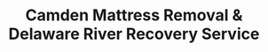 ---
layout: location.njk
title: Camden Mattress Removal & Delaware River Recovery Service
description: Professional mattress removal in Camden, NJ's recovering waterfront city. Next-day pickup  Licensed, insured, eco-friendly. Serving 20+ neighborhoods from Cramer Hill to downtown.
permalink: /mattress-removal/new-jersey/camden/
city: Camden
state: New Jersey
stateSlug: new-jersey
tier: 2
coordinates:
  lat: 39.9259
  lng: -75.1196
pricing:
  startingPrice: 125
  single: 125
  queen: 125
  king: 135
  boxSpring: 30
neighborhoods:
  - name: Cramer Hill
    zipCodes: ["08105"]
  - name: Fairview (Yorkship Village)
    zipCodes: ["08104"]
  - name: Cooper Grant
    zipCodes: ["08102"]
  - name: Central Waterfront
    zipCodes: ["08103"]
  - name: East Camden
    zipCodes: ["08105"]
  - name: North Camden
    zipCodes: ["08102"]
  - name: Parkside
    zipCodes: ["08103"]
  - name: Whitman Park
    zipCodes: ["08103"]
  - name: Marlton
    zipCodes: ["08105"]
  - name: Dudley
    zipCodes: ["08105"]
  - name: Stockton
    zipCodes: ["08105"]
  - name: Rosedale
    zipCodes: ["08104"]
  - name: Downtown Camden
    zipCodes: ["08102", "08103"]
  - name: Pyne Point
    zipCodes: ["08102"]
  - name: Cooper's Point
    zipCodes: ["08102"]
  - name: Lanning Square
    zipCodes: ["08105"]
  - name: Liberty Park
    zipCodes: ["08104"]
  - name: Gateway
    zipCodes: ["08102"]
  - name: Centerville
    zipCodes: ["08104"]
  - name: Bergen Square
    zipCodes: ["08103"]
zipCodes:
  - "08102"
  - "08103"
  - "08104"
  - "08105"
recyclingPartners:
  - Republic Services Camden Facility
  - Waste Management Fairview Street
  - Camden County Environmental Affairs
nearbyCities:
  - name: Cherry Hill
    distance: 8
    state: NJ
    slug: cherry-hill
    isMetro: false
  - name: Philadelphia
    distance: 5
    state: PA
    slug: philadelphia
    isMetro: true
  - name: Newark
    distance: 30
    state: NJ
    slug: newark
    isMetro: true
  - name: Jersey City
    distance: 35
    state: NJ
    slug: jersey-city
    isMetro: true
  - name: Trenton
    distance: 32
    state: NJ
    slug: trenton
    isMetro: true
  - name: Lakewood
    distance: 45
    state: NJ
    slug: lakewood
    isMetro: true
reviews:
  count: 412
  featured:
    - author: Dr. Patricia Chen
      neighborhood: Cooper Grant
      rating: 5
      text: "Perfect timing around my ICU schedule. Booked same-day pickup!"
    - author: Michael "Big Mike" Torrino
      neighborhood: Whitman Park  
      rating: 5
      text: "Been in Camden forty-two years, seen this neighborhood go through everything - the rough times in the '90s, now all this waterfront development bringing young families back. When my wife passed last year, I finally had to get rid of that old king mattress we'd had since '85. These A Bedder World folks were respectful, didn't rush me when I got a little emotional talking about it. They handled everything real gentle-like, explained how they recycle all the materials instead of just dumping it in some landfill. Made me feel good knowing even that old mattress was gonna help somebody somehow. Fair price too - $135 total, no hidden fees like some of these other companies try to pull. Good people doing good work in a city that deserves good things happening to it again."
    - author: Jasmine R.
      neighborhood: East Camden
      rating: 5
      text: "Nursing school at Rutgers keeps me busy, but when three roommates graduated and left their mattresses behind, I needed help fast. Online booking was super easy, they came next morning, removed all three mattresses plus two box springs. Professional crew, competitive pricing, and they actually explained their recycling process which was cool to learn about."
faqs:
  - question: How quickly can you remove mattresses in Camden?
    answer: Next-day pickup available throughout Camden's 20+ neighborhoods from Cramer Hill to downtown waterfront. Same-day service often possible for urgent moves. Call (720) 263-6094 to check availability for your specific ZIP code area.
  - question: Do you handle Camden's diverse housing situations?
    answer: Absolutely. From historic Yorkship Village homes in Fairview to modern waterfront developments and East Camden row houses, our team handles narrow staircases, older buildings, and multi-story situations throughout the city's varied architecture.
  - question: What's your pricing versus Camden city bulk pickup?
    answer: Camden requires mattresses be wrapped in plastic and limits bulk items to 3 per collection day. Our service starts at $125 with no wrapping requirements, flexible scheduling, and immediate pickup without waiting for city collection schedules.
  - question: What does your Camden mattress removal include?
    answer:  for singles/queens, $135 for kings, plus $30 for box springs. Includes pickup from any Camden address, navigation of challenging access situations, and certified eco-friendly disposal meeting New Jersey state regulations.
  - question: Can you work around hospital and university schedules?
    answer: Yes. Many Camden residents work at Cooper University Hospital, attend Rutgers-Camden, or commute to Philadelphia. We provide early morning and evening appointments that accommodate healthcare shifts, class schedules, and bridge traffic patterns.
  - question: Do you serve all Camden neighborhoods equally?
    answer: Complete coverage from waterfront Cooper Grant to residential East Camden, historic Fairview to revitalizing Whitman Park. Whether you're near Adventure Aquarium or in neighborhoods undergoing urban renewal, we provide consistent professional service.
  - question: Are you licensed for Camden County operations?
    answer: Fully licensed and insured throughout New Jersey including Camden County. We meet all state environmental compliance requirements and work with local waste management partners Republic Services and Waste Management for proper disposal.
  - question: How do you ensure proper recycling versus disposal?
    answer: We guarantee certified recycling through New Jersey-approved facilities where 80% of materials get recovered. Steel coils, foam, and fabric components are separated for reuse, supporting Camden's environmental goals and waterfront restoration efforts.
schema:
  "@context": "https://schema.org"
  "@type": "LocalBusiness"
  "name": "A Bedder World Camden"
  "address":
    "@type": "PostalAddress"
    "addressLocality": "Camden"
    "addressRegion": "NJ"
    "addressCountry": "US"
  "geo":
    "@type": "GeoCoordinates"
    "latitude": 39.9259
    "longitude": -75.1196
  "telephone": "720-263-6094"
  "url": "https://abedderworld.com/mattress-removal/new-jersey/camden/"
  "priceRange": "$125-$180"
  "serviceArea": "Camden, NJ"
  "aggregateRating":
    "@type": "AggregateRating"
    "ratingValue": "4.9"
    "reviewCount": "412"

pageContent:
  heroDescription: " with next-day pickup across Camden's 20+ neighborhoods. Easy online booking in 60 seconds or call (720) 263-6094. Professional service for Cooper Hospital staff, Rutgers community, and waterfront residents. Eco-friendly recycling supporting Camden's Delaware River restoration efforts."
  aboutService: "Cooper University Hospital's 7,000+ employees work demanding 12-hour shifts across Camden's healthcare ecosystem. Our service adapts to medical professionals' complex schedules - early morning pickups before day shifts, late evening service after night rotations, and weekend availability that works around hospital coverage needs. From nurses in Cramer Hill's waterfront apartments to medical residents near Rutgers-Camden campus, we understand healthcare workers need reliable, flexible mattress removal that fits their unpredictable schedules. The Cooper-Rutgers medical education partnership brings constant housing transitions - medical students moving between rotations, residents finishing programs, nursing staff relocating closer to the 635-bed regional medical center. Our next-day service eliminates the stress of coordinating furniture removal around clinical responsibilities, while our certified recycling supports the environmental stewardship these institutions require from vendors."
  serviceAreasIntro: "Professional mattress removal serving every Camden neighborhood, from Delaware River waterfront to inland residential areas:"
  regulationsCompliance: "Camden County Environmental Affairs' Go Green Initiative Association received $1.2 million in federal EPA funding for recycling programs targeting lower-income communities - exactly what our certified service supports. While Camden's municipal pickup requires residents to wrap mattresses in plastic, limit to 3 bulk items per collection day, and coordinate around restricted scheduling windows, our comprehensive service handles all compliance automatically. Camden County's Environmental Affairs Division mandates proper documentation for the 30 tons of waste diverted from Delaware River annually, which our certified recycling process provides. Cooper University Hospital and Rutgers-Camden require environmental compliance certificates from service vendors - we provide complete disposal tracking that meets institutional sustainability standards. This eliminates coordination around hospital shifts, academic calendars, and Camden County's household hazardous waste collection events while ensuring your mattress materials support the county's broader recycling initiatives rather than burden the limited municipal system."
  environmentalImpact: "Our mattress recycling directly supports Camden's remarkable environmental transformation. The city invested $48 million through the NJ Office of Natural Resource Restoration to convert the Harrison Avenue Landfill into Cramer Hill Waterfront Park - 62 acres that now include 7 acres of tidal freshwater wetlands and a 2-acre fishing pond. By achieving 80% material recovery through certified recycling, we prevent mattress chemicals from entering the Delaware River system that the Camden County Municipal Utilities Authority worked to restore by stopping 7 million gallons of daily raw sewage discharge. Our partnership with Republic Services and Waste Management ensures steel springs become construction materials for ongoing waterfront development, memory foam transforms into insulation for Cooper Hospital expansions, and fabric covers become industrial textiles supporting local manufacturing recovery. This keeps an estimated 65 pounds of toxic materials per mattress from potentially contaminating the restored wetlands and waterfront that residents, Cooper medical students, and 1.2 million annual Adventure Aquarium visitors now enjoy. Every Camden mattress we recycle contributes to the environmental justice transformation of historically polluted neighborhoods into the sustainable, healthy community that healthcare workers and families deserve."
  howItWorksScheduling: "Camden scheduling works around this city's unique rhythm - hospital shifts at Cooper University Hospital, academic calendars at Rutgers-Camden and Rowan medical school, commuter schedules across the Benjamin Franklin Bridge to Philadelphia, and major events at waterfront venues. Early morning pickups accommodate night shift healthcare workers. Evening appointments work for day shift medical staff. Weekend scheduling avoids concert and aquarium peak traffic times."
  howItWorksService: "Our Camden team combines waterfront city expertise with respect for this community's remarkable resilience. From Walt Whitman's preserved home to new corporate developments like Subaru headquarters, we provide professional service that honors both Camden's literary heritage and contemporary recovery. Every pickup protects your property and supports Camden's ongoing revitalization efforts."
  howItWorksDisposal: "Materials head to certified New Jersey recycling facilities via efficient routes that avoid peak bridge traffic and waterfront event congestion, ensuring timely processing while meeting state compliance requirements and contributing to our nationwide achievement of 1+ million mattresses recycled."
  sidebarStats:
    mattressesRemoved: "1,538"
---
